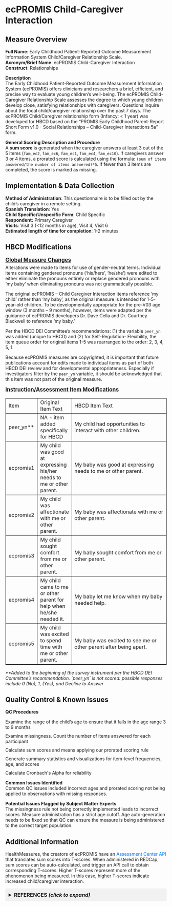 # ecPROMIS Child-Caregiver Interaction
## Measure Overview
**Full Name**: Early Childhood Patient-Reported Outcome Measurement Information System Child/Caregiver Relationship Scale.  
**Acronym/Brief Name**: ecPROMIS Child-Caregiver Interaction    
**Construct**: Relationships  

**Description**   
The Early Childhood Patient-Reported Outcome Measurement Information System (ecPROMIS) offers clinicians and researchers a brief, efficient, and precise way to evaluate young children’s well-being. The ecPROMIS Child-Caregiver Relationship Scale assesses the degree to which young children develop close, satisfying relationships with caregivers. Questions inquire about the focal child/caregiver relationship over the past 7 days. The ecPROMIS Child/Caregiver relationship form (Infancy: < 1 year) was developed for HBCD based on the “PROMIS Early Childhood Parent-Report Short Form v1.0 - Social Relationships – Child-Caregiver Interactions 5a” form.

**General Scoring Description and Procedure**   
A **sum score** is generated when the caregiver answers at least 3 out of the 5 items (`fam_ec2`, `fam_ec6`, `fam_ec1`, `fam_ec4`, `fam_ec10`). If caregivers answer 3 or 4 items, a prorated score is calculated using the formula: `(sum of items answered/the number of items answered)*5`. If fewer than 3 items are completed, the score is marked as missing. 

## Implementation & Data Collection
**Method of Administration**: This questionnaire is to be filled out by the child’s caregiver in a remote setting.    
**Spanish Translation**: Yes    
**Child Specific/Unspecific Form**: Child Specific    
**Respondent:** Primary Caregiver   
**Visits**: Visit 3 (<12 months in age), Visit 4, Visit 6  
**Estimated length of time for completion**: 1-2 minutes

## HBCD Modifications
<p style="font-size: 1.2em; margin: 0 0 5px;"><b><u>Global Measure Changes</u></b></p>
Alterations were made to items for use of gender-neutral terms. Individual items containing gendered pronouns (‘his/hers’, ‘he/she’) were edited to either eliminate the pronouns entirely or replace gendered pronouns with ‘my baby’ when eliminating pronouns was not grammatically possible. 

The original ecPROMIS – Child Caregiver Interaction items reference ‘my child’ rather than ‘my baby’, as the original measure is intended for 1-5-year-old children. To be developmentally appropriate for the pre-V03 age window (3 months – 9 months), however, items were adapted per the guidance of ecPROMIS developers Dr. Dave Cella and Dr. Courtney Blackwell to reference ‘my baby.’

Per the HBCD DEI Committee’s recommendations: (1) the variable `peer_yn` was added (unique to HBCD) and (2) for Self-Regulation- Flexibility, the item queue order for original items 1-5 was rearranged to the order: 2, 3, 4, 5, 1.

Because ecPROMIS measures are copyrighted, it is important that future publications account for edits made to individual items as part of both HBCD DEI review and for developmental appropriateness. Especially if investigators filter by the `peer_yn` variable, it should be acknowledged that this item was not part of the original measure.

<p style="font-size: 1.2em; margin: 0 0 5px;"><b><u>Instruction/Assessment Item Modifications</u></b></p>
<table dir="ltr" border="1" cellspacing="0" cellpadding="0" data-sheets-root="1" data-sheets-baot="1"><colgroup><col width="100" /><col width="100" /><col width="100" /><col width="100" /><col width="100" /><col width="100" /></colgroup>
<tbody>
<tr>
<td>Item</td>
<td>Original Item Text</td>
<td colspan="4" rowspan="1">HBCD Item Text</td>
</tr>
<tr>
<td>peer_yn**</td>
<td>NA - item added specifically for HBCD</td>
<td colspan="4" rowspan="1">My child had opportunities to interact with other children.</td>
</tr>
<tr>
<td>ecpromis1</td>
<td>My child was good at expressing his/her needs to me or other parent.</td>
<td colspan="4" rowspan="1">My baby was good at expressing needs to me or other parent.</td>
</tr>
<tr>
<td>ecpromis2</td>
<td>My child was affectionate with me or other parent.</td>
<td colspan="4" rowspan="1">My baby was affectionate with me or other parent.</td>
</tr>
<tr>
<td>ecpromis3</td>
<td>My child sought comfort from me or other parent.</td>
<td colspan="4" rowspan="1">My baby sought comfort from me or other parent.</td>
</tr>
<tr>
<td>ecpromis4</td>
<td>My child came to me or other parent for help when he/she needed it.</td>
<td colspan="4" rowspan="1">My baby let me know when my baby needed help.</td>
</tr>
<tr>
<td>ecpromis5</td>
<td>My child was excited to spend time with me or other parent.</td>
<td colspan="4" rowspan="1">My baby was excited to see me or other parent after being apart.</td>
</tr>
</tbody>
</table>
<i>**Added to the beginning of the survey instrument per the HBCD DEI Committee’s recommendation. `peer_yn` is not scored: possible responses include 0 (No), 1, (Yes), and Decline to Answer</i>

## Quality Control & Known Issues
**QC Procedures**   

  * Examine the range of the child’s age to ensure that it falls in the age range 3 to 9 months  
  * Examine missingness. Count the number of items answered for each participant  
  * Calculate sum scores and means applying our prorated scoring rule  
  * Generate summary statistics and visualizations for item-level frequencies, age, and scores  
  * Calculate Cronbach's Alpha for reliability  

**Common Issues Identified**  
Common QC issues included incorrect ages and prorated scoring not being applied to observations with missing responses.

**Potential Issues Flagged by Subject Matter Experts**  
The missingness rule not being correctly implemented leads to incorrect scores. Measure administration has a strict age cutoff. Age auto-generation needs to be fixed so that QC can ensure the measure is being administered to the correct target population.

## Additional Information
HealthMeasures, the creators of ecPROMIS have an [Assessment Center API](https://www.healthmeasures.net/index.php?option=com_content&view=category&layout=blog&id=190&Itemid=1214) that translates sum scores into T-scores. When administered in REDCap, sum scores can be auto-calculated, and trigger an API call to obtain corresponding T-scores. Higher T-scores represent more of the phenomenon being measured. In this case, higher T-scores indicate increased child/caregiver interaction. 

<!DOCTYPE html>
<html lang="en">
<head>
  <meta charset="UTF-8">
  <meta name="viewport" content="width=device-width, initial-scale=1.0">
  <title>Collapsible References</title>
  <style>
    details {
      background-color: #f1f1f1;
      padding: 10px;
      margin: 10px 0;
      border-radius: 5px;
    }
    summary {
      font-size: 16px;
      font-weight: bold;
      cursor: pointer;
    }
    ul {
      list-style-type: none;
      padding: 0;
    }
    li {
      margin: 10px 0;
    }
    a {
      color: #007BFF;
      text-decoration: none;
    }
    a:hover {
      text-decoration: underline;
    }
  </style>
</head>
<body>

<details>    
<summary><b>REFERENCES <i>(click to expand)</i></b></summary> 
  <ul>  
    <li>Blackwell, C. K., Lai, J.-S., Kallen, M., Bevans, K. B., Davis, M. M., Wakschlag, L. S., & Cella, D. (2022). Measuring PROMIS® Social Relationships in early childhood. <i>Journal of Pediatric Psychology</i>, 47(5), 573–584. <a href="https://doi.org/10.1093/jpepsy/jsac031" target="_blank">https://doi.org/10.1093/jpepsy/jsac031</a></li>  
    <li>Cella, D., Blackwell, C. K., & Wakschlag, L. S. (2022). Bringing PROMIS to Early Childhood: Introduction and qualitative methods for the development of Early Childhood Parent Report instruments. <i>Journal of Pediatric Psychology</i>, 47(5), 500–509. <a href="https://doi.org/10.1093/jpepsy/jsac027" target="_blank">https://doi.org/10.1093/jpepsy/jsac027</a></li>  
    <li>Lai, J.-S., Kallen, M. A., Blackwell, C. K., Wakschlag, L. S., & Cella, D. (2022). Psychometric considerations in developing PROMIS® measures for early childhood. <i>Journal of Pediatric Psychology</i>, 47(5), 510–522. <a href="https://doi.org/10.1093/jpepsy/jsac025" target="_blank">https://doi.org/10.1093/jpepsy/jsac025</a></li>  
    <li>Park, C. H., Blaisdell, C. J., & Gillman, M. W. (2022). The NIH ECHO program: An impetus for the development of early childhood PROMIS tools. <i>Journal of Pediatric Psychology</i>, 47(5), 497–499. <a href="https://doi.org/10.1093/jpepsy/jsac010" target="_blank">https://doi.org/10.1093/jpepsy/jsac010</a></li>  
  </ul>  
</details>  

</body>
</html>
<br>
